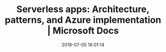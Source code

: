 ---
date: 2018-07-05 16:01:14
link:
  source: pocket
  source_url: https://getpocket.com
  text: 'Serverless apps: Architecture, patterns, and Azure implementation | Microsoft
    Docs'
  url: https://docs.microsoft.com/en-us/dotnet/standard/serverless-architecture/
slug: serverless-apps-architecture-patterns-and-azure-implementation-microsoft-docs
source: pocket
title: 'Serverless apps: Architecture, patterns, and Azure implementation | Microsoft
  Docs'
---